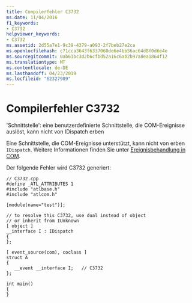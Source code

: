 ```yaml
---
title: Compilerfehler C3732
ms.date: 11/04/2016
f1_keywords:
- C3732
helpviewer_keywords:
- C3732
ms.assetid: 2d55a7e1-9c39-4379-a093-2f7beb27e2ca
ms.openlocfilehash: c71cca3643f6337060de6e4bb56ac64d8f0d6e4e
ms.sourcegitcommit: 0ab61bc3d2b6cfbd52a16c6ab2b97a8ea1864f12
ms.translationtype: MT
ms.contentlocale: de-DE
ms.lasthandoff: 04/23/2019
ms.locfileid: "62327989"
---
```

# <a name="compiler-error-c3732"></a>Compilerfehler C3732

'Schnittstelle': eine benutzerdefinierte Schnittstelle, die COM-Ereignisse auslöst, kann nicht von IDispatch erben

Eine Schnittstelle, die COM-Ereignisse unterstützt, kann nicht von erben `IDispatch`. Weitere Informationen finden Sie unter [Ereignisbehandlung in COM](../../cpp/event-handling-in-com.md).

Der folgende Fehler wird C3732 generiert:

```
// C3732.cpp
#define _ATL_ATTRIBUTES 1
#include "atlbase.h"
#include "atlcom.h"

[module(name="test")];

// to resolve this C3732, use dual instead of object
// or inherit from IUnknown
[ object ]
__interface I : IDispatch
{
};

[ event_source(com), coclass ]
struct A
{
   __event __interface I;   // C3732
};

int main()
{
}
```